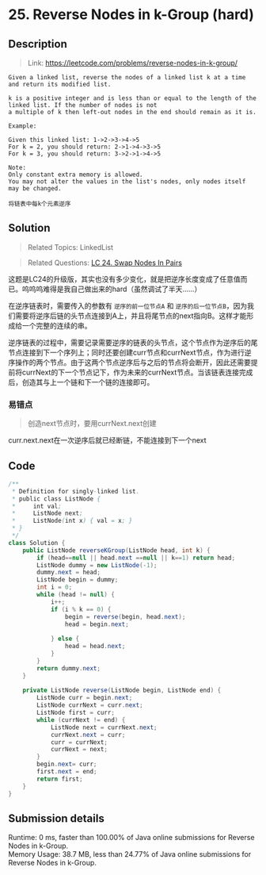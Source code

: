 # 25. Reverse Nodes in k-Group (hard)

## Description

> Link: https://leetcode.com/problems/reverse-nodes-in-k-group/

```
Given a linked list, reverse the nodes of a linked list k at a time and return its modified list.

k is a positive integer and is less than or equal to the length of the linked list. If the number of nodes is not
a multiple of k then left-out nodes in the end should remain as it is.

Example:

Given this linked list: 1->2->3->4->5
For k = 2, you should return: 2->1->4->3->5
For k = 3, you should return: 3->2->1->4->5

Note:
Only constant extra memory is allowed.
You may not alter the values in the list's nodes, only nodes itself may be changed.

将链表中每k个元素逆序

```


## Solution

> Related Topics: LinkedList

> Related Questions: [LC 24. Swap Nodes In Pairs](https://github.com/Zingg7/LeetCode/blob/master/24.%20Swap%20Nodes%20in%20Pairs.md)

这题是LC24的升级版，其实也没有多少变化，就是把逆序长度变成了任意值而已。呜呜呜难得是我自己做出来的hard（虽然调试了半天……）

在逆序链表时，需要传入的参数有 `逆序的前一位节点A` 和 `逆序的后一位节点B`，因为我们需要将逆序后链的头节点连接到A上，并且将尾节点的next指向B。这样才能形成给一个完整的连续的串。

逆序链表的过程中，需要记录需要逆序的链表的头节点，这个节点作为逆序后的尾节点连接到下一个序列上；同时还要创建curr节点和currNext节点，作为进行逆序操作的两个节点。由于这两个节点逆序后与之后的节点将会断开，因此还需要提前将currNext的下一个节点记下，作为未来的currNext节点。当该链表连接完成后，创造其与上一个链和下一个链的连接即可。


### 易错点
> 创造next节点时，要用currNext.next创建

curr.next.next在一次逆序后就已经断链，不能连接到下一个next



## Code

```java
/**
 * Definition for singly-linked list.
 * public class ListNode {
 *     int val;
 *     ListNode next;
 *     ListNode(int x) { val = x; }
 * }
 */
class Solution {
    public ListNode reverseKGroup(ListNode head, int k) {
        if (head==null || head.next ==null || k==1) return head;
        ListNode dummy = new ListNode(-1);
        dummy.next = head;
        ListNode begin = dummy;
        int i = 0;
        while (head != null) {
            i++;
            if (i % k == 0) {
                begin = reverse(begin, head.next);
                head = begin.next;
                    
            } else {
                head = head.next;
            }
        }
        return dummy.next;
    }
    
    private ListNode reverse(ListNode begin, ListNode end) {
        ListNode curr = begin.next;
        ListNode currNext = curr.next;
        ListNode first = curr;
        while (currNext != end) {
            ListNode next = currNext.next;
            currNext.next = curr;
            curr = currNext;
            currNext = next;
        }
        begin.next= curr;
        first.next = end;
        return first;
    }
}

```


## Submission details
Runtime: 0 ms, faster than 100.00% of Java online submissions for Reverse Nodes in k-Group.<BR>
Memory Usage: 38.7 MB, less than 24.77% of Java online submissions for Reverse Nodes in k-Group.
